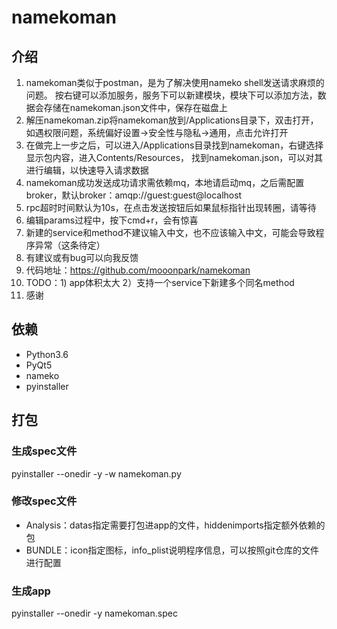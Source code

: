 # namekoman
## 介绍
1. namekoman类似于postman，是为了解决使用nameko shell发送请求麻烦的问题。
按右键可以添加服务，服务下可以新建模块，模块下可以添加方法，数据会存储在namekoman.json文件中，保存在磁盘上
2. 解压namekoman.zip将namekoman放到/Applications目录下，双击打开，如遇权限问题，系统偏好设置->安全性与隐私->通用，点击允许打开
3. 在做完上一步之后，可以进入/Applications目录找到namekoman，右键选择显示包内容，进入Contents/Resources，
找到namekoman.json，可以对其进行编辑，以快速导入请求数据
4. namekoman成功发送成功请求需依赖mq，本地请启动mq，之后需配置broker，默认broker：amqp://guest:guest@localhost
5. rpc超时时间默认为10s，在点击发送按钮后如果鼠标指针出现转圈，请等待
6. 编辑params过程中，按下cmd+r，会有惊喜
7. 新建的service和method不建议输入中文，也不应该输入中文，可能会导致程序异常（这条待定）
8. 有建议或有bug可以向我反馈
9. 代码地址：https://github.com/mooonpark/namekoman
10. TODO：1) app体积太大 2）支持一个service下新建多个同名method
11. 感谢
## 依赖
- Python3.6
- PyQt5
- nameko
- pyinstaller

## 打包
### 生成spec文件
pyinstaller --onedir -y -w namekoman.py
### 修改spec文件
- Analysis：datas指定需要打包进app的文件，hiddenimports指定额外依赖的包
- BUNDLE：icon指定图标，info_plist说明程序信息，可以按照git仓库的文件进行配置
### 生成app
pyinstaller --onedir -y namekoman.spec

